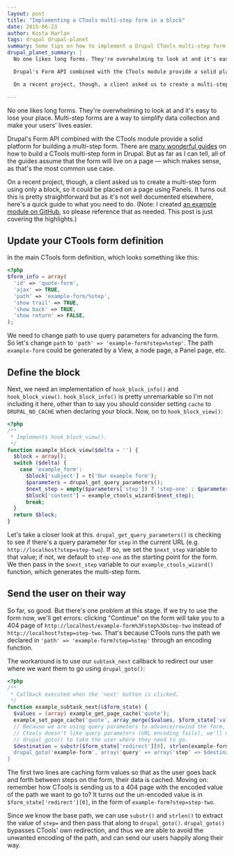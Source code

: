```yaml
---
layout: post
title: "Implementing a CTools multi-step form in a block"
date: 2015-06-23
author: Kosta Harlan
tags: drupal drupal-planet
summary: Some tips on how to implement a Drupal CTools multi-step form entirely in a block.
drupal_planet_summary: |
  No one likes long forms. They're overwhelming to look at and it's easy to lose your place. Multi-step forms are a way to simplify data collection and make your users' lives easier.

  Drupal's Form API combined with the CTools module provide a solid platform for building a multi-step form. There are [many wonderful guides](https://duckduckgo.com/?q=ctools+multistep+form) on how to build a CTools multi-step form in Drupal. But as far as I can tell, all of the guides assume that the form will live on a page — which makes sense, as that's the most common use case.

  On a recent project, though, a client asked us to create a multi-step form using only a block, so it could be placed on a page using Panels. It turns out this is pretty straightforward but as it's not well documented elsewhere, here's a quick guide to what you need to do. (Note: I created [an example module on GitHub](https://github.com/savaslabs/ctools_multistep_form_block), so please reference that as needed. This post is just covering the highlights.)

---
```

No one likes long forms. They're overwhelming to look at and it's easy to lose your place. Multi-step forms are a way to simplify data collection and make your users' lives easier.

Drupal's Form API combined with the CTools module provide a solid platform for building a multi-step form. There are [many wonderful guides](https://duckduckgo.com/?q=ctools+multistep+form) on how to build a CTools multi-step form in Drupal. But as far as I can tell, all of the guides assume that the form will live on a page — which makes sense, as that's the most common use case.

On a recent project, though, a client asked us to create a multi-step form using only a block, so it could be placed on a page using Panels. It turns out this is pretty straightforward but as it's not well documented elsewhere, here's a quick guide to what you need to do. (Note: I created [an example module on GitHub](git@github.com:savaslabs/ctools_multistep_form_block.git), so please reference that as needed. This post is just covering the highlights.)

## Update your CTools form definition

In the main CTools form definition, which looks something like this:

```php
<?php
$form_info = array(
  'id' => 'quote-form',
  'ajax' => TRUE,
  'path' => 'example-form/%step',
  'show trail' => TRUE,
  'show back' => TRUE,
  'show return' => FALSE,
);
```

We need to change path to use query parameters for advancing the form. So let's change `path` to `'path' => 'example-form?step=%step'`. The path `example-form` could be generated by a View, a node page, a Panel page, etc.

## Define the block

Next, we need an implementation of `hook_block_info()` and `hook_block_view()`. `hook_block_info()` is pretty unremarkable so I'm not including it here, other than to say you should consider setting `cache` to `DRUPAL_NO_CACHE` when declaring your block. Now, on to `hook_block_view()`:

```php
<?php
/**
 * Implements hook_block_view().
 */
function example_block_view($delta = '') {
  $block = array();
  switch ($delta) {
    case 'example_form':
      $block['subject'] = t('Our example form');
      $parameters = drupal_get_query_parameters();
      $next_step = empty($parameters['step']) ? 'step-one' : $parameters['step'];
      $block['content'] = example_ctools_wizard($next_step);
      break;
  }
  return $block;
}
```

Let's take a closer look at this. `drupal_get_query_parameters()` is checking to see if there's a query parameter for `step` in the current URL (e.g. `http://localhost?step=step-two`). If so, we set the `$next_step` variable to that value; if not, we default to `step-one` as the starting point for the form. We then pass in the `$next_step` variable to our `example_ctools_wizard()` function, which generates the multi-step form.

## Send the user on their way

So far, so good. But there's one problem at this stage. If we try to use the form now, we'll get errors: clicking "Continue" on the form will take you to a 404 page of `http://localhost/example-form%3Fstep%3Dstep-two` instead of `http://localhost?step=step-two`. That's because CTools runs the path we declared in `'path' => 'example-form?step=%step'` through an encoding function.

The workaround is to use our `subtask_next` callback to redirect our user where we want them to go using `drupal_goto()`:

```php
<?php
/**
 * Callback executed when the 'next' button is clicked.
 */
function example_subtask_next(&$form_state) {
  $values = (array) example_get_page_cache('quote');
  example_set_page_cache('quote', array_merge($values, $form_state['values']));
  // Because we are using query parameters to advance/rewind the form, and
  // Ctools doesn't like query parameters (URL encoding fails), we'll use
  // drupal_goto() to take the user where they need to go.
  $destination = substr($form_state['redirect'][0], strlen(example-form?step='));
  drupal_goto('example-form', array('query' => array('step' => $destination)));
}
```

The first two lines are caching form values so that as the user goes back and forth between steps on the form, their data is cached. Moving on: remember how CTools is sending us to a 404 page with the encoded value of the path we want to go to? It turns out the un-encoded value is in `$form_state['redirect'][0]`, in the form of `example-form?step=step-two`.

Since we know the base path, we can use `substr()` and `strlen()` to extract the value of `step=` and then pass that along to `drupal_goto()`. `drupal_goto()` bypasses CTools' own redirection, and thus we are able to avoid the unwanted encoding of the path, and can send our users happily along their way.

